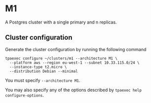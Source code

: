 M1
==

A Postgres cluster with a single primary and n replicas.

Cluster configuration
---------------------

Generate the cluster configuration by running the following command

```
tpaexec configure ~/clusters/m1 --architecture M1 \
  --platform aws --region eu-west-1 --subnet 10.33.115.0/24 \
  --instance-type t2.micro \
  --distribution Debian --minimal
```

You must specify ``--architecture M1``.

You may also specify any of the options described by
``tpaexec help configure-options``.
